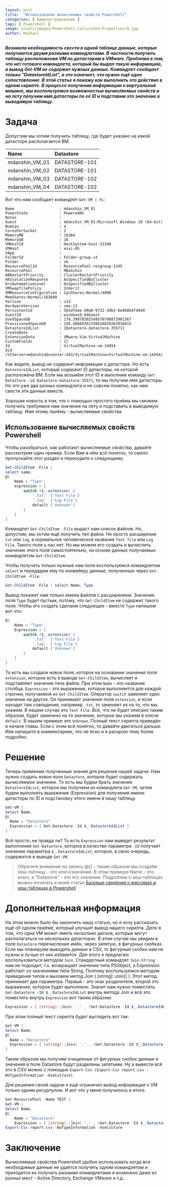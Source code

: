 ```yaml
---
layout: post
title:  "Использование вычисляемых свойств Powershell"
categories: [ Администрирование ]
tags: [ Powershell ]
image: assets/images/Powershell-Calculated-Properties/0.jpg
author: Mikhail
---
```


***Возникла необходимость свести в одной таблице данные, которые получаются двумя разными командлетами. В частности получить таблицу расположения VM по датасторам в VMware. Проблема в том, что нет готового командлета, который бы выдал такую информацию, а вывод Get-VM не содержит нужных данных. Командлет сообщает только "DatastoreIdList", а это означает, что нужно ещё одно сопоставление. В этой статье я покажу как выполнить это действие в одном скрипте. В процессе получения информации о виртуальной машине,  мы воспользуемся возможностью вычисляемых свойств и на лету получим имя датасторы по её ID и подставим это значение в выводимую таблицу.***

# Задача

Допустим мы хотим получить таблицу, где будет указано на какой датасторе располагается ВМ.

|Name|Datastore|
|:---|:--------|
|mdanshin_VM_01|DATASTORE-101|
|mdanshin_VM_02|DATASTORE-101|
|mdanshin_VM_03|DATASTORE-102|
|mdanshin_VM_04|DATASTORE-102|

Вот что нам сообщает командлет `Get-VM | FL`:

```
Name                    : mdanshin_VM_01
PowerState              : PoweredOn
Notes                   :
Guest                   : mdanshin_VM_01:Microsoft Windows 10 (64-bit)
NumCpu                  : 4
CoresPerSocket          : 2
MemoryMB                : 16384
MemoryGB                : 16
VMHostId                : HostSystem-host-13180
VMHost                  : esxi-05
VApp                    :
FolderId                : Folder-group-v3
Folder                  : vm
ResourcePoolId          : ResourcePool-resgroup-1245
ResourcePool            : MDanshin
HARestartPriority       : ClusterRestartPriority
HAIsolationResponse     : AsSpecifiedByCluster
DrsAutomationLevel      : AsSpecifiedByCluster
VMSwapfilePolicy        : Inherit
VMResourceConfiguration : CpuShares:Normal/4000 MemShares:Normal/163840
Version                 : v13
HardwareVersion         : vmx-13
PersistentId            : 501dfeee-d9a0-9722-3db3-6e4b8b4f49d9
GuestId                 : windows9_64Guest
UsedSpaceGB             : 178.39978302549570798873901367
ProvisionedSpaceGB      : 256.48669762350618839263916015
DatastoreIdList         : {Datastore-datastore-35571}
CreateDate              :
ExtensionData           : VMware.Vim.VirtualMachine
CustomFields            : {}
Id                      : VirtualMachine-vm-14454
Uid                     : /VIServer=mdanshin@vcenter:443/VirtualMachine=VirtualMachine-vm-14454/
```

Как видите, вывод не содержит информации о датасторе. Но есть `DatastoreIdList`, который содержит ID датасторы, на которой расположена ВМ. Если мы возьмём этот ID и выполним команду `Get-Datastore -id Datastore-datastore-35571`, то мы получим имя датасторы. Но это уже два разных командлета и не совсем понятно, как нам свести эти данные вместе. 

Хорошая новость в том, что с помощью простого приёма мы сможем получить требуемое нам значение на лету и подставить в выводимую таблицу. Имя этому приёму - вычисляемые свойства.

## Использование вычисляемых свойств Powershell

Чтобы разобраться, как работают вычисляемые свойства, давайте рассмотрим один пример. Если Вам в нём всё понятно, то смело пропускайте этот раздел и переходите к следующему.

```powershell
Get-ChildItem -File | 
select name, 
@{
    Name = "Type"; 
    expression = {
        switch ($_.extension) {
            '.txt'	{'Text File'}
            '.log'	{'Log File'}
            default	{'Unknown'}
        } 
    }
}
```

Командлет `Get-ChildItem -File` выдаст нам список файлов. Но, допустим, мы хотим ещё получить тип файла. Не просто расширение `txt` или `log`, а нормальное человеческое название `Text file` или `Log File`. Такого поля у нас нет. Но мы можем его создать и вычислить значение этого поля самостоятельно, на основе данных получаемых командлетом `Get-ChildItem`.

Чтобы получить только нужные нам поля воспользуемся командлетом `select` и передадим ему по конвейеру данные, полученные через `Get-ChildItem -File`.

```powershell
Get-ChildItem -File | select Name, Type
```

Вывод покажет нам только имена файлов с расширением. Значение поля `Type` будет пустым, потому, что `Get-ChildItem` не содержит такого поля. Чтобы его создать сделаем следующее - вместо `Type` напишем вот что:

```powershell
@{
    Name = "Type" 
    Expression = {
        switch ($_.extension) {
            '.txt'	{'Text File'}
            '.log'	{'Log File'}
            default	{'Unknown'}
        }
    }
}
```

То есть мы создали новое поле, которое на основании значения поля `extension`, которое есть в выводе `Get-ChildItem`, вычисляет и подставляет значение типа файла. При этом `Name` - это название столбца. `Expression` - это выражение, которое выполняется для каждой строчки, получаемой из `Get-ChildItem`. Оператор `switch` заменяет одно значение на другое. Он принимает значение поля `extension`, и если находит там совпадения, например `.txt`, то заменяет их на то, что мы укажем. В нашем случае это `Text File`. Всё, что не будет описано таким образом, будет заменено на то значение, которое мы укажем в ключе `default`. В нашем примере это `Unknown`. Полный текст скрипта приведён в начале главы. Если с этим всё понятно, то давайте двигаться дальше. Или напишите в комментариях, что не ясно и я раскрою тему более подробно.

# Решение

Теперь применим полученные знания для решения нашей задачи. Нам нужно создать новое поле `Datastore`, которое будет содержать вычисляемое значение. То есть мы будем брать значение `DatastoreIdList`, которое мы получаем из командлета `Get-VM`, затем будем выполнять выражение (Expression) для получения имени датасторы по ID и подстановку этого имени в нашу таблицу.

```powershell
Get-VM | 
Select Name,
@{
  Name = "Datastore"
  Expression = { Get-Datastore -Id $_.DatastoreIdList } 
}
```

Всё просто, не правда ли? То есть `Expression` нам выведет результат выполнения `Get-Datastore`, которое в качестве параметра `-Id` получает значение параметра `$_.DatastoreIdList`, которое, в свою очередь, содержится в выводе `Get-VM`.

> Обратите внимание на запись @{} - таким образом мы создаём хеш-таблицу - это ключ/значение. В этом примере Name - это ключ, а "Datastore" - это его значение. Подробнее о хеш-таблицах можно почитать в моей статье [Базовые сведения о массивах и хеш-таблицах в Powershell](https://danshin.ms/powershell-arrays-and-hashtables/)

# Дополнительная информация

На этом можно было бы закончить нашу статью, но я хочу рассказать ещё об одном приёме, который улучшит вывод нашего скрипта. Дело в том, что одна VM может иметь несколько дисков, которые могут располагаться на нескольких датасторах. В этом случае мы увидим в поле `Datastore`  перечисление имён, через запятую, в фигурных скобках. Если мы планируем выводить данные в CSV, то фигурные скобки нам не нужны и лучше от них избавится. Для этого я предлагаю воспользоваться методом `Join`. Стандартный командлет `Join-String` нам не подходит, т.к. возвращает значение типа PSObject, а Expression работает со значениями типа String. Поэтому воспользуемся методом приведения типов и вызовем метод Join ( [string]::Join() ). Этот метод принимает два параметра. Первый - это знак разделителя, второй это выражение, которое будет выполнено. Значит нам нужно поместить `Get-Datastore -Id $_.DatastoreIdList` внутрь метода Join и всё это поместить внутрь `Expression` вот таким образом:

```powershell
Expression = { [string]::Join( ',' , (Get-Datastore -Id $_.DatastoreIdList) ) }
```

При этом полный текст скрипта будет выглядеть вот так:

```powershell
Get-VM | 
Select Name,
@{
  Name = "Datastore"
  Expression = { [string]::Join( ',' , (Get-Datastore -Id $_.DatastoreIdList) ) }
}
```

Таким образом мы получим очищенные от фигурных скобок данные и значения в поле Datastore будут разделены запятыми. Ну а вывести всё это в CSV можно с помощью `Export-Csv (Export-Csv report.csv -NoTypeInformation -UseCulture)`.

Для решения своей задачи я ещё ограничил вывод информации о VM только одним ресурпулом. И вот что у меня получилось в итоге:

```powershell
Get-ResourcePool -Name TEST | 
Get-VM | 
Select Name,
@{
    Name = "Datastore"
    Expression = { [string]::Join( ',' , (Get-Datastore -Id $_.DatastoreIdList) ) } } |
Export-Csv report.csv -NoTypeInformation -UseCulture
```

# Заключение
Вычисляемые свойства Powershell удобно использовать когда все необходимые данные не удаётся получить одним командлетом и приходится их получать разными командлетами и возможно даже из разных мест - Active Directory, Exchange VMware и т.д.. 